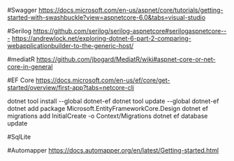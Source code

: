 
#Swagger
https://docs.microsoft.com/en-us/aspnet/core/tutorials/getting-started-with-swashbuckle?view=aspnetcore-6.0&tabs=visual-studio

#Serilog
https://github.com/serilog/serilog-aspnetcore#serilogaspnetcore---
https://andrewlock.net/exploring-dotnet-6-part-2-comparing-webapplicationbuilder-to-the-generic-host/

#mediatR
https://github.com/jbogard/MediatR/wiki#aspnet-core-or-net-core-in-general


#EF Core
https://docs.microsoft.com/en-us/ef/core/get-started/overview/first-app?tabs=netcore-cli

dotnet tool install --global dotnet-ef
dotnet tool update --global dotnet-ef
dotnet add package Microsoft.EntityFrameworkCore.Design
dotnet ef migrations add InitialCreate  -o Context/Migrations
dotnet ef database update

#SqlLite


#Automapper
https://docs.automapper.org/en/latest/Getting-started.html